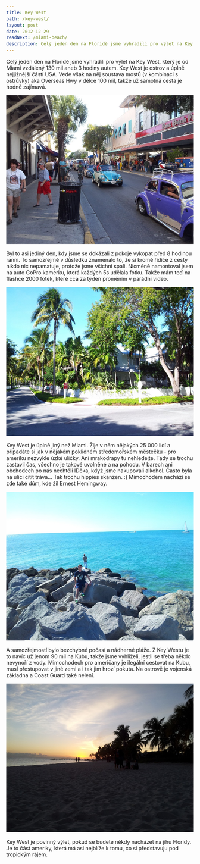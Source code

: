 ```yaml
---
title: Key West
path: /key-west/
layout: post
date: 2012-12-29
readNext: /miami-beach/
description: Celý jeden den na Floridě jsme vyhradili pro výlet na Key West, který je od Miami vzdálený 130 mil aneb 3 hodiny autem. Key West je ostrov a úplně nejjižnější částí USA. Vede však na něj soustava mostů (v kombinaci s ostrůvky) aka Overseas Hwy v délce 100 mil, takže už samotná cesta je hodně zajímavá. 
---
```


Celý jeden den na Floridě jsme vyhradili pro výlet na Key West, který je od Miami vzdálený 130 mil aneb 3 hodiny autem. Key West je ostrov a úplně nejjižnější částí USA. Vede však na něj soustava mostů (v kombinaci s ostrůvky) aka Overseas Hwy v délce 100 mil, takže už samotná cesta je hodně zajímavá. 

<a href="kw_orig.jpg"><img src="kw.jpg" style="height: 400px" /></a>

Byl to asi jediný den, kdy jsme se dokázali z pokoje vykopat před 8 hodinou ranní. To samozřejmě v důsledku znamenalo to, že si kromě řidiče z cesty nikdo nic nepamatuje, protože jsme všichni spali. Nicméně namontoval jsem na auto GoPro kamerku, která každých 5s udělala fotku. Takže mám teď na flashce 2000 fotek, které cca za týden proměním v parádní video. 

<a href="kw2_orig.jpg"><img src="kw2.jpg" style="height: 400px" /></a>

Key West je úplně jiný než Miami. Žije v něm nějakých 25 000 lidí a připadáte si jak v nějakém poklidném středomořském městečku - pro ameriku nezvykle úzké uličky. Ani mrakodrapy tu nehledejte. Tady se trochu zastavil čas, všechno je takové uvolněné a na pohodu. V barech ani obchodech po nás nechtěli IDčka, když jsme nakupovali alkohol. Často byla na ulici cítit tráva... Tak trochu hippies skanzen. :) Mimochodem nachází se zde také dům, kde žil Ernest Hemingway. 

<a href="kw3_orig.jpg"><img src="kw3.jpg" style="height: 400px" /></a>

A samozřejmostí bylo bezchybné počasí a nádherné pláže. Z Key Westu je to navíc už jenom 90 mil na Kubu, takže jsme vyhlíželi, jestli se třeba někdo nevynoří z vody. Mimochodech pro američany je ilegální cestovat na Kubu, musí přestupovat v jiné zemi a i tak jim hrozí pokuta. Na ostrově je vojenská základna a Coast Guard také nelení. 

<a href="kw4_orig.jpg"><img src="kw4.jpg" style="height: 400px" /></a>

Key West je povinný výlet, pokud se budete někdy nacházet na jihu Floridy. Je to část ameriky, která má asi nejblíže k tomu, co si představuju pod tropickým rájem.
